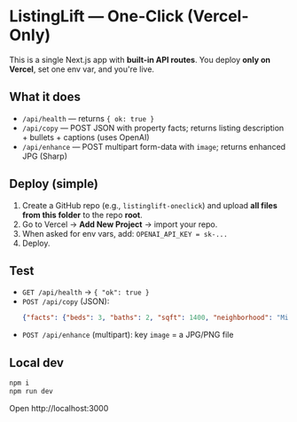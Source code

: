 # ListingLift — One-Click (Vercel-Only)

This is a single Next.js app with **built-in API routes**. You deploy **only on Vercel**, set one env var, and you're live.

## What it does
- `/api/health` — returns `{ ok: true }`
- `/api/copy` — POST JSON with property facts; returns listing description + bullets + captions (uses OpenAI)
- `/api/enhance` — POST multipart form-data with `image`; returns enhanced JPG (Sharp)

## Deploy (simple)
1. Create a GitHub repo (e.g., `listinglift-oneclick`) and upload **all files from this folder** to the repo **root**.
2. Go to Vercel → **Add New Project** → import your repo.
3. When asked for env vars, add: `OPENAI_API_KEY = sk-...`
4. Deploy.

## Test
- `GET /api/health` → `{ "ok": true }`
- `POST /api/copy` (JSON): 
  ```json
  {"facts": {"beds": 3, "baths": 2, "sqft": 1400, "neighborhood": "Mid-City"}, "tone": "professional"}
  ```
- `POST /api/enhance` (multipart): key `image` = a JPG/PNG file

## Local dev
```bash
npm i
npm run dev
```
Open http://localhost:3000
